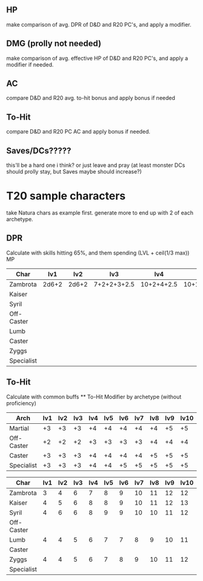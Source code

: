## HP

make comparison of avg. DPR of D&D and R20 PC's, and apply a modifier.

## DMG (prolly not needed)

make comparison of avg. effective HP of D&D and R20 PC's, and apply a modifier if needed.

## AC

compare D&D and R20 avg. to-hit bonus and apply bonus if needed

## To-Hit

compare D&D and R20 PC AC and apply bonus if needed.

## Saves/DCs?????
this'll be a hard one i think? or just leave and pray (at least monster DCs should prolly stay, but Saves maybe should increase?)

# T20 sample characters

take Natura chars as example first. generate more to end up with 2 of each archetype.

## DPR
Calculate with skills hitting 65%, and them spending (LVL + ceil(1/3 max)) MP

| Char       | lv1   | lv2   | lv3         | lv4        | lv5           | lv6               | lv7 | lv8 | lv9 | lv10 | lv11 | lv12 | lv13 | lv14 | lv15 | lv16 | lv17 | lv18 | lv19 | lv20 |
| ---------- | ----- | ----- | ----------- | ---------- | ------------- | ----------------- | --- | --- | --- | ---- | ---- | ---- | ---- | ---- | ---- | ---- | ---- | ---- | ---- | ---- |
| Zambrota   | 2d6+2 | 2d6+2 | 7+2+2+3+2.5 | 10+2+4+2.5 | 10+10+2+4+2.5 | 11+11+2+4+2.5+5 |     |     |     |      |      |      |      |      |      |      |      |      |      |      |
| Kaiser     |       |       |             |            |               |                   |     |     |     |      |      |      |      |      |      |      |      |      |      |      |
| Syril      |       |       |             |            |               |                   |     |     |     |      |      |      |      |      |      |      |      |      |      |      |
| Off-Caster |       |       |             |            |               |                   |     |     |     |      |      |      |      |      |      |      |      |      |      |      |
| Lumb       |       |       |             |            |               |                   |     |     |     |      |      |      |      |      |      |      |      |      |      |      |
| Caster     |       |       |             |            |               |                   |     |     |     |      |      |      |      |      |      |      |      |      |      |      |
| Zyggs      |       |       |             |            |               |                   |     |     |     |      |      |      |      |      |      |      |      |      |      |      |
| Specialist |       |       |             |            |               |                   |     |     |     |      |      |      |      |      |      |      |      |      |      |      |

## To-Hit
Calculate with common buffs
**
To-Hit Modifier by archetype (without proficiency)

| Arch       | lv1 | lv2 | lv3 | lv4 | lv5 | lv6 | lv7 | lv8 | lv9 | lv10 | lv11 | lv12 | lv13 | lv14 | lv15 | lv16 | lv17 | lv18 | lv19 | lv20 |
| ---------- | --- | --- | --- | --- | --- | --- | --- | --- | --- | ---- | ---- | ---- | ---- | ---- | ---- | ---- | ---- | ---- | ---- | ---- |
| Martial    | +3  | +3  | +3  | +4  | +4  | +4  | +4  | +4  | +5  | +5   | +5   | +5   | +5   | +5   | +5   | +5   | +5   | +5   | +5   | +5   |
| Off-Caster | +2  | +2  | +2  | +3  | +3  | +3  | +3  | +4  | +4  | +4   | +4   | +5   | +5   | +5   | +5   | +5   | +5   | +5   | +5   | +5   |
| Caster     | +3  | +3  | +3  | +4  | +4  | +4  | +4  | +5  | +5  | +5   | +5   | +5   | +5   | +5   | +5   | +5   | +5   | +5   | +5   | +5   |
| Specialist | +3  | +3  | +3  | +4  | +4  | +5  | +5  | +5  | +5  | +5   | +5   | +5   | +5   | +5   | +5   | +5   | +5   | +5   | +5   | +5   |

| Char       | lv1 | lv2 | lv3 | lv4 | lv5 | lv6 | lv7 | lv8 | lv9 | lv10 | lv11 | lv12 | lv13 | lv14 | lv15 | lv16 | lv17 | lv18 | lv19 | lv20 |
| ---------- | --- | --- | --- | --- | --- | --- | --- | --- | --- | ---- | ---- | ---- | ---- | ---- | ---- | ---- | ---- | ---- | ---- | ---- |
| Zambrota   | 3   | 4   | 6   | 7   | 8   | 9   | 10  | 11  | 12  | 12   |      |      |      |      |      |      |      |      |      |      |
| Kaiser     | 4   | 5   | 6   | 8   | 8   | 9   | 10  | 11  | 12  | 13   |      |      |      |      |      |      |      |      |      |      |
| Syril      | 4   | 6   | 6   | 8   | 9   | 9   | 10  | 10  | 11  | 12   |      |      |      |      |      |      |      |      |      |      |
| Off-Caster |     |     |     |     |     |     |     |     |     |      |      |      |      |      |      |      |      |      |      |      |
| Lumb       | 4   | 4   | 5   | 6   | 7   | 7   | 8   | 9   | 10  | 11   |      |      |      |      |      |      |      |      |      |      |
| Caster     |     |     |     |     |     |     |     |     |     |      |      |      |      |      |      |      |      |      |      |      |
| Zyggs      | 4   | 4   | 5   | 6   | 7   | 8   | 9   | 10  | 11  | 12   |      |      |      |      |      |      |      |      |      |      |
| Specialist |     |     |     |     |     |     |     |     |     |      |      |      |      |      |      |      |      |      |      |      |
